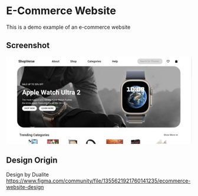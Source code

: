 # E-Commerce Website

This is a demo example of an e-commerce website

## Screenshot

![screenshot](./screenshot/shop_verse_screenshot.PNG)

## Design Origin

Design by Dualite
https://www.figma.com/community/file/1355621921760141235/ecommerce-website-design
